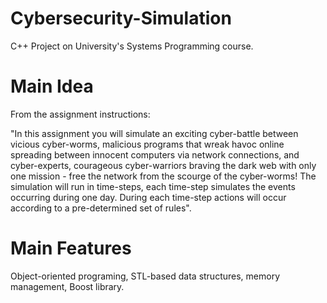 # Cybersecurity-Simulation
C++ Project on University's Systems Programming course.

# Main Idea
From the assignment instructions:

"In this assignment you will simulate an exciting cyber-battle
between vicious cyber-worms, malicious programs that wreak
havoc online spreading between innocent computers via network
connections, and cyber-experts, courageous cyber-warriors
braving the dark web with only one mission - free the network
from the scourge of the cyber-worms!
The simulation will run in time-steps, each time-step simulates
the events occurring during one day. During each time-step actions
will occur according to a pre-determined set of rules".

# Main Features
Object-oriented programing, STL-based data structures, memory management, Boost library.
